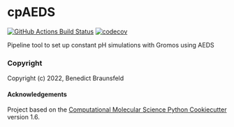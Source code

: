 cpAEDS
==============================
[//]: # (Badges)
[![GitHub Actions Build Status](https://github.com/REPLACE_WITH_OWNER_ACCOUNT/cpAEDS/workflows/CI/badge.svg)](https://github.com/REPLACE_WITH_OWNER_ACCOUNT/cpAEDS/actions?query=workflow%3ACI)
[![codecov](https://codecov.io/gh/REPLACE_WITH_OWNER_ACCOUNT/cpAEDS/branch/master/graph/badge.svg)](https://codecov.io/gh/REPLACE_WITH_OWNER_ACCOUNT/cpAEDS/branch/master)


Pipeline tool to set up constant pH simulations with Gromos using AEDS

### Copyright

Copyright (c) 2022, Benedict Braunsfeld


#### Acknowledgements
 
Project based on the 
[Computational Molecular Science Python Cookiecutter](https://github.com/molssi/cookiecutter-cms) version 1.6.
